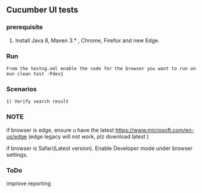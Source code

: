 Cucumber UI tests
---------------------

### prerequisite

1) Install Java 8, Maven 3.* , Chrome, Firefox and new Edge.

### Run

    From the testng.xml enable the code for the browser you want to run on    
    mvn clean test -Pdev1

### Scenarios 

    1) Verify search result
	
### NOTE

if browser is edge, ensure u have the latest https://www.microsoft.com/en-us/edge
(edge legacy will not work, plz download latest )

if browser is Safari(Latest version). Enable Developer mode under browser settings.

### ToDo

improve reporting





